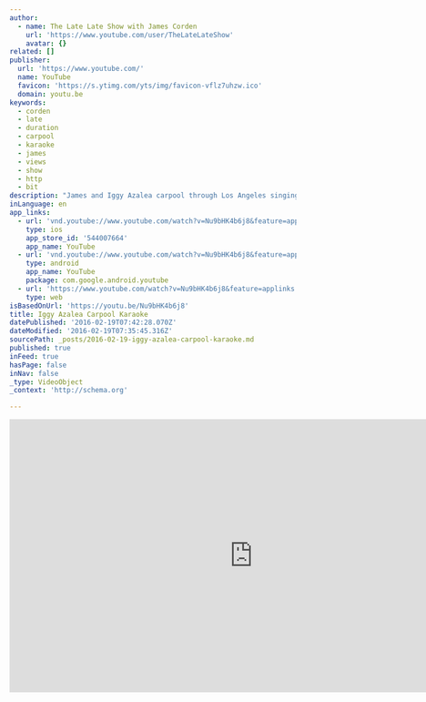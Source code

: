 ```yaml
---
author:
  - name: The Late Late Show with James Corden
    url: 'https://www.youtube.com/user/TheLateLateShow'
    avatar: {}
related: []
publisher:
  url: 'https://www.youtube.com/'
  name: YouTube
  favicon: 'https://s.ytimg.com/yts/img/favicon-vflz7uhzw.ico'
  domain: youtu.be
keywords:
  - corden
  - late
  - duration
  - carpool
  - karaoke
  - james
  - views
  - show
  - http
  - bit
description: "James and Iggy Azalea carpool through Los Angeles singing some of her classic songs and stop in to a bridal shop to try on wedding dresses ahead of Iggy's nuptials."
inLanguage: en
app_links:
  - url: 'vnd.youtube://www.youtube.com/watch?v=Nu9bHK4b6j8&feature=applinks'
    type: ios
    app_store_id: '544007664'
    app_name: YouTube
  - url: 'vnd.youtube://www.youtube.com/watch?v=Nu9bHK4b6j8&feature=applinks'
    type: android
    app_name: YouTube
    package: com.google.android.youtube
  - url: 'https://www.youtube.com/watch?v=Nu9bHK4b6j8&feature=applinks'
    type: web
isBasedOnUrl: 'https://youtu.be/Nu9bHK4b6j8'
title: Iggy Azalea Carpool Karaoke
datePublished: '2016-02-19T07:42:28.070Z'
dateModified: '2016-02-19T07:35:45.316Z'
sourcePath: _posts/2016-02-19-iggy-azalea-carpool-karaoke.md
published: true
inFeed: true
hasPage: false
inNav: false
_type: VideoObject
_context: 'http://schema.org'

---
```

<iframe src="https://cdn.embedly.com/widgets/media.html?src=https%3A%2F%2Fwww.youtube.com%2Fembed%2FNu9bHK4b6j8%3Ffeature%3Doembed&amp;url=https%3A%2F%2Fwww.youtube.com%2Fwatch%3Fv%3DNu9bHK4b6j8%26feature%3Dyoutu.be&amp;image=https%3A%2F%2Fi.ytimg.com%2Fvi%2FNu9bHK4b6j8%2Fhqdefault.jpg&amp;key=b7d04c9b404c499eba89ee7072e1c4f7&amp;type=text%2Fhtml&amp;schema=youtube" width="854" height="480" scrolling="no" frameborder="0" allowfullscreen="allowfullscreen" style=""></iframe>
